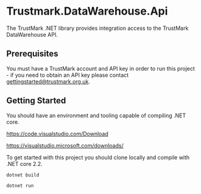 # Trustmark.DataWarehouse.Api

The TrustMark .NET library provides integration access to the TrustMark DataWarehouse API.

## Prerequisites

You must have a TrustMark account and API key in order to run this project - if you need to obtain an API key please contact gettingstarted@trustmark.org.uk.

## Getting Started

You should have an environment and tooling capable of compiling .NET core.

https://code.visualstudio.com/Download

https://visualstudio.microsoft.com/downloads/

To get started with this project you should clone locally and compile with .NET core 2.2.

```
dotnet build

dotnet run
```


